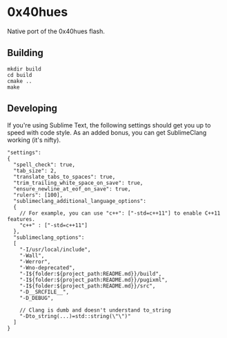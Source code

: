 # 0x40hues

Native port of the 0x40hues flash.

## Building

    mkdir build
    cd build
    cmake ..
    make

## Developing

If you're using Sublime Text, the following settings should get you up to speed with code style.
As an added bonus, you can get SublimeClang working (it's nifty).

    "settings":
    {
      "spell_check": true,
      "tab_size": 2,
      "translate_tabs_to_spaces": true,
      "trim_trailing_white_space_on_save": true,
      "ensure_newline_at_eof_on_save": true,
      "rulers": [100],
      "sublimeclang_additional_language_options":
      {
        // For example, you can use "c++": ["-std=c++11"] to enable C++11 features.
        "c++" : ["-std=c++11"]
      },
      "sublimeclang_options":
      [
        "-I/usr/local/include",
        "-Wall",
        "-Werror",
        "-Wno-deprecated",
        "-I${folder:${project_path:README.md}}/build",
        "-I${folder:${project_path:README.md}}/pugixml",
        "-I${folder:${project_path:README.md}}/src",
        "-D__SRCFILE__",
        "-D_DEBUG",

        // Clang is dumb and doesn't understand to_string
        "-Dto_string(...)=std::string(\"\")"
      ]
    }
